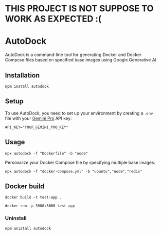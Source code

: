 # THIS PROJECT IS NOT SUPPOSE TO WORK AS EXPECTED :(
# AutoDock

AutoDock is a command-line tool for generating Docker and Docker Compose files based on specified base images using Google Generative AI

## Installation

```
npm install autodock
```

## Setup

To use AutoDock, you need to set up your environment by creating a `.env` file with your [Gemini Pro](https://ai.google.dev/) API key:

```dotenv
API_KEY="YOUR_GEMINI_PRO_KEY"
```

## Usage

```
npx autodock -f "Dockerfile" -b "node"
```
Personalize your Docker Compose file by specifying multiple base images:
```
npx autodock -f "docker-compose.yml" -b "ubuntu","node","redis"
```

## Docker build

```
docker build -t test-app .
```
```
docker run -p 3000:3000 test-app
```

### Uninstall

```
npm unistall autodock
```



